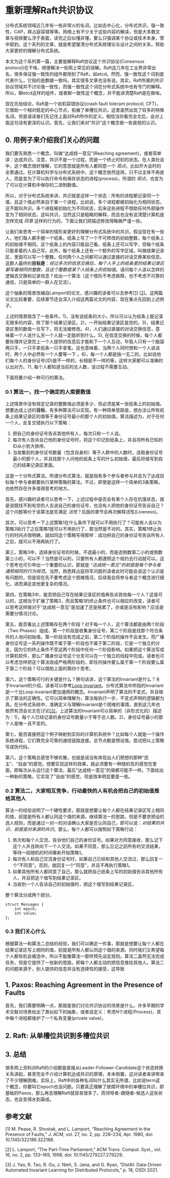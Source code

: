 # 重新理解Raft共识协议

分布式系统领域近几年有一些非常火的名词，比如去中心化，分布式共识，强一致性，CAP，拜占庭容错等等。网络上有不少关于这些内容的解读，但是大多数文章与视频要么浮于表面，读完之后似懂非懂，要么只强调某个协议或技术本身，管中窥豹。这个系列的文章，就是希望厘清分布式系统理论与设计之间的关系，帮助大家更好的理解分布式系统。

本文为这个系列第一篇，主要是解释Raft协议这个共识协议(Consensus protocol)在干啥，顺便解决一些网上常见的误解。Raft这几年在工业界非常出名，很多保证强一致性的组件都用到了Raft，如etcd。然而，强一致性这个词到底代表什么，它指的是数据一致吗，其实很多文章也没有说。其实，Raft所属的共识协议领域并不讨论强一致性，而强一致性这个词在分布式系统中也有专门的解释。所以，聊etcd这样的组件，或者聊一致性这个概念，并不能讲清楚Raft是在做啥。

现在先给结论，Raft是一个宕机容错协议(crash fault tolerant protocol, CFT)，它借助一个相对稳定的中心节点，拓展了单槽位共识。这里虽然出现了较多的特殊名词，但是请读者们先记住上面对Raft所作的定义。相信当你看完全文后，会对上面这句话有更深的认识。首先，让我们来对“共识”这个概念做一些直观的认识。


## 0. 用例子来介绍我们关心的问题


我们要先熟悉一个概念，叫做“达成统一意见”(Reaching agreement)，或者简单讲：达成共识。注意，共识不是一个过程，而是一个终止时刻的状态。在人类社会中，这个概念很好理解，它的意思就是所有人都同意一个 _观点_，比如开大会时的全票通过。在计算机科学与分布式系统中，这个概念依然适用，只不过主体不再是人，而是变为了可以执行命令和保存状态的进程(process)，所谓的 _观点_，也变为了可以在计算机中保存的二进制数值。

所以，对于分布式系统来讲，共识就是这样一个状态：所有的进程都记录同一个值，且这个值必然来自于某一个进程。比如说，多个进程都被初始化为相同状态，这不能叫共识。多个进程被初始化为不同状态，后来这些进程不借助任何外部操作变为了相同状态，这叫共识。当然这只是粗略的解释，而且也没有说清楚计算机是怎样完成 _同意_ 这样的行为的，下面让我们把描述修改得略微严谨一些。

让我们来思考一个简单的情形来更好的理解分布式系统中的共识。假设现在有一些人，他们每人都手握一个纸条，纸条上写了一个不可修改的初始整数，每个纸条上的初始值不相同。这个纸条上的内容只能自己看。纸条上还可以写字，但每个纸条只能拿着的人自己写。此外，每个纸条上还有一个额外的写字区域，叫做结果记录区，里面可以写一个整数。任何两个人之间都可以通过直接的对话交换某些信息。这群人最终的**目标是**：_经过多次的信息交换后，每个人手上的纸条里的结果记录区都写着相同的整数，且这个整数是某个人纸条上的初始值_。请问每个人该以怎样的逻辑去交换和记录信息？给出一个算法（这个情形不考虑故障，也不考虑不可靠的通信，只是简单的一群人在交流）。

这个抽象的情景改编自Lamport的论文，感兴趣的读者可以去参考[[1]](#1) [[2]](#2)。这两篇论文比较重要，后续章节还会深入介绍这两篇论文的内容，现在重点先回到上述例子。

上述的情景隐含了一些条件。1)，没有说纸条的大小，所以可以认为纸条上能记录无限多的内容，除了那个结果记录区。2)，一开始结果记录区是空的。3)，结果记录区里的数值一旦写下，将无法被修改。4)，人们通过直接的对话交换信息，意味着一个人说什么另一个人就一定能听到什么。5), 在信息交换的时候，每个人都要处理并记录完上一个人提供的信息后才能和下一个人互动，毕竟人只有一个脑袋两只手，一只手拿纸条一只手拿笔。这也意味着，当两个人同时想和一个人说话时，两个人中必然有一个人要等一下
。6)，每一个人都是独一无二的，比如说他们每个人的身份证号(ID)是不一样的，长相是不一样的等，这样大家都可以准确的认出对方。7), 每个人都知道当前的总人数，该过程不需要互动。

下面将要介绍一种可行的算法。

### 0.1 算法一，找一个确定的人索要数值

上述情景中没有规定记录的整数值必须是多少，但必须是某一张纸条上的初始值。想要达成上述的**目标**，有多种算法可以实现。有一种简单思路是，想办法让所有纸条上结果记录区的值等于身份证号最小的那个人的初始值。算法描述为，对于任何一个人，反复交错执行以下策略：

1. 把自己的身份证号告诉其他所有人，每次只和一个人说。
2. 每次有人告诉自己他的身份证号时，将这个ID记到纸条上，并且将所有已知的ID从小到大排序。
3. 当收集到的身份证号数量（包含自身的）等于人群中的人数时，选取身份证号最小的那个人，并且找那个人问他的纸条上写的什么初始值，最后将值写到自己的结果记录区里面。

这是一个分布式算法。所谓分布式算法，就是指有多个参与者参与并且为了达成目标每个参与者都要执行某种策略的算法。不过，即使是这样一个简单的3条策略，也依然存在许多值得思考的地方。

首先，感兴趣的读者可以思考一下，上述过程中是否会有某个人存在饥饿状态，就是说既找不到有空的人去说自己的身份证号，也没有人把他的身份证号告诉自己？这个问题等价于该算法是否满足 _活性_？后面的章节会再次解释活性(Liveness)。

其次，可以思考一下上述策略1在什么条件下就可以不用执行了？可能有人会以为策略3执行了之后策略1就可以不用执行了，那当然是不对的。其实，策略1停止执行的时间点很明确，就如同这个策略写得那样：成功把自己的身份证号告诉所有人之后，就可以不用再执行了。

第三，策略3中，选择身份证号的时候，不选最小的，而是选倒数第二小的或倒数第三小的，可以不？当然是可以的，只要所有人都遵照这个规约去行动就可以。这个思考也可引申出一个重要的认识，那就是 _“达成统一意见”的前提是每个参与者遵照相同的行为规范_。当然，熟悉拜占庭将军问题的读者此时可能会说这个认识是有问题的，但是现在先不要考虑这个困难情况，后续我会将参与者这个概念进行细化，进而满足其他更复杂的情况。

第四，在策略3中，能否把自己写在结果记录区的值再告诉其他每一个人？这是可以的，这相当于扩展了策略3，而且策略1的终止条件也可以相应的改变，读者可以思考这样做对于“达成统一意见”是加速了还是拖累了，亦或是没有影响？应该是需要分情况讨论。

第五，能否看出上述策略存在两个阶段？对于每一个人，这个算法都是由两个阶段（Two Phases）组成，第一个阶段是收集身份证号，第二个阶段是找那个符合条件的人询问初始值。第一阶段没有完成之前，第二个阶段的操作不会发生。而广播身份证号这一系列操作既不属于第一阶段也不属于第二阶段，它是一个独立的分支，因为它的终止条件不受这两个阶段中任何一个阶段影响。如果把这个算法写成计算机软件，那么广播身份证号这个分支可以在一个独立的线程中完成。读者也可以考虑怎样把这个算法改成严格两阶段的，即任何操作要么属于第一个阶段要么属于第二个阶段？可以借助上面的第四个思考。

第六，这个策略可行的关键是什么？换句话讲，这个算法的Invariant是什么？关于Invariant的介绍，读者可以参考[Loop invariant](https://en.wikipedia.org/wiki/Loop_invariant)。分布式算法中所指的Invariant是一个比Loop invariant更加通用的概念。Invariant声明了算法的不变式，并且暗示了算法的正确性。它可以简单理解为，算法每执行一步，不变式声明的逻辑都为真。在分布式系统中，准确定义与理解Invariant是个困难的事情，直到这几年也依然有顶会论文在讨论[[3]](#3)。上述算法的Invariant可以简单的（非形式化的）描述为：1)，每个人已经记录的身份证号数量小于等于总人数。2)，身份证号最小的那个人是唯一且不变的。

第七，能否直接把这个例子映射到实际的计算机系统中？比如每个人就是一个操作系统进程，它们靠完全可靠的通信链路连接。总节点数是预设值。尝试把以上策略写成伪代码。

第八，这个策略总感觉不够优雅，也就是说没有体现出人们预想的那种“民主”、“自由”的感觉。想要实现这样的效果，就必须要有一种随机性的感觉在里面，即每次从头运行这个算法，最后“达成统一意见”的值都可能不一样。下面给出一种新的策略，它实现了“自由”的感觉，但是效率明显要差一些。

### 0.2 算法二，大家相互竞争，行动最快的人有机会把自己的初始值推给其他人

算法一的经验说明了一个硬性要求，那就是想要让每个人都在结果记录区写上相同的值，前提是所有人都认同这个值的来源。继续算法一的思路，但是不要求预设的选人规则，而是通过一对一的对话确认大家是否认同自己，即可以说：_对结果的共识，前提是对来源的共识_。那么，每个人都可以按照如下策略行动：

1. 依次和每个人交流，告诉他们自己的身份证号。如果对方同意接收，那么记下这个人并且转向下一个人交流。如果不同意，那么忘记之前所有的交流结果，等待一段随机的时间重新开始策略1。
2. 每次有人和自己交流身份证号时，如果自己已经和其他人交流过，那么回复一个“不同意”。否则，就回复一个“同意”，并且不再执行策略1。
3. 如果其他所有人都同意了自己，那么就把自己纸条上写的初始值告诉其他所有人，并且把这个值写到结果记录区。
4. 当收到一个人告诉自己的初始值时，把这个值写到结果记录区。

整个算法分成两个部分。

```
struct Messages {
    int epoch;
    int value;
};
```


### 0.3 我们关心什么

根据算法一和算法二总结的经验，我们可以确定一件事，那就是想要让每个人都在结果记录区写上相同的值，前提是所有人都认同这个值的来源。同时我们又希望每个人都有机会被选中，所以不能像算法一那样预先设定规则。算法二虽然无法完成任务，但是它提供了一些新的思路，即每个人都主动的把信息推给其他人。算法二的问题来源于，别人提供的信息并没有选择性的接受，这导致




## 1. Paxos: Reaching Agreement in the Presence of Faults

首先，我们需要明确一点，那就是我们讨论共识协议的场景是什么。许多早期的学术文献对场景给出了类似如下的抽象，或者说定义：考虑$N$个进程(Process)，其中每个进程都维护了一个私有变量(private value)，


## 2. Raft: 从单槽位共识到多槽位共识



## 3. 总结

很多网上资料对Raft的介绍都是直接从Leader-Follower-Candidate这个状态转换关系讲起，甚至完全不介绍计算机达成共识的原理，本末倒置，这对读者来讲带来了不少理解困难。实际上，Raft中的各种名词叫什么其实无所谓，比如说term这个概念，你要叫它epoch也没问题。只要真正理解了故障环境中的单槽位共识，即基础的Paxos，那么再去理解Raft就容易很多了。而领导者-跟随者-候选人这些状态，也会变得水到渠成。


## 参考文献

<a id="1">[1]</a>
M. Pease, R. Shostak, and L. Lamport, “Reaching Agreement in the Presence of Faults,” J. ACM, vol. 27, no. 2, pp. 228–234, Apr. 1980, doi: 10.1145/322186.322188.

<a id="2">[2]</a>
L. Lamport, “The Part-Time Parliament,” ACM Trans. Comput. Syst., vol. 16, no. 2, pp. 133–169, 1998, doi: 10.1145/279227.279229.

<a id="3">[3]</a>
J. Yao, R. Tao, R. Gu, J. Nieh, S. Jana, and G. Ryan, “DistAI: Data-Driven Automated Invariant Learning for Distributed Protocols,” p. 18, OSDI 2021.

